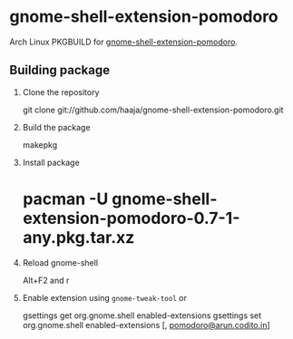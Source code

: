 gnome-shell-extension-pomodoro
==============================

Arch Linux PKGBUILD for
[gnome-shell-extension-pomodoro](https://github.com/codito/gnome-shell-pomodoro).

Building package
----------------

1. Clone the repository

    git clone git://github.com/haaja/gnome-shell-extension-pomodoro.git

2. Build the package

    makepkg

3. Install package

    # pacman -U gnome-shell-extension-pomodoro-0.7-1-any.pkg.tar.xz

4. Reload gnome-shell

    Alt+F2 and r

5. Enable extension using `gnome-tweak-tool` or

    gsettings get org.gnome.shell enabled-extensions
    gsettings set org.gnome.shell enabled-extensions [<values from get above>, pomodoro@arun.codito.in]

